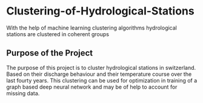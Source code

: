 # Clustering-of-Hydrological-Stations
With the help of machine learning clustering algorithms hydrological stations are clustered in coherent groups 

## Purpose of the Project
The purpose of this project is to cluster hydrological stations in switzerland. Based on their discharge behaviour and their temperature course over the last fourty years.
This clustering can be used for optimization in training of a graph based deep neural network and may be of help to account for missing data.

